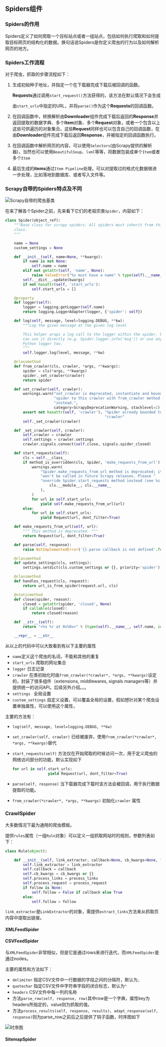 ## Spiders组件

### Spiders的作用

Spiders定义了如何爬取一个目标站点或者一组站点，包括如何执行爬取和如何提取目标网页的结构化的数据。换句话说Spiders是你定义爬虫的行为以及如何解析网页的地方。

### Spiders工作流程

对于爬虫，抓取的步骤流程如下：

1. 生成初始种子地址，并指定一个在下载器完成下载后被回调的函数。

   **Requests**通过调用`start_request()`方法获得的，该方法在默认情况下会生成

   由`start_urls`中指定的URL，并将`parse()`作为这个**Requests**的回调函数。

2. 在回调函数中，转换解析由**Downloader**组件完成下载后返回的**Response**并返回提取的数据字典、多个**Item**对象、多个**Request**对象，或者一个包含以上这些可供遍历的对象集合。这些**Request**同样也可以包含自己的回调函数，在由**Downloader**组件完成下载后返回**Response**，并被指定的回调函数执行。

3. 在回调函数中解析网页的内容，可以使用`Selectors`(由Scrapy提供的解析器)，当然也可以使用`BeautifulSoup`、`lxml`等等，将数据包装成单个`Item`或者多个`Item`

4. 最后生成的**items**通过`Item Pipeline`处理，可以对提取过的格式化数据做进一步处理，比如落地到数据库、或者写入文件等。

### Scrapy自带的Spiders特点及不同

![Scrapy自带的爬虫基类](./spiders_01.jpg)

在来了解各个Spider之前，先来看下它们的老祖宗类`Spider`，内容如下：

```python
class Spider(object_ref):
    """Base class for scrapy spiders. All spiders must inherit from this
    class.
    """

    name = None
    custom_settings = None

    def __init__(self, name=None, **kwargs):
        if name is not None:
            self.name = name
        elif not getattr(self, 'name', None):
            raise ValueError("%s must have a name" % type(self).__name__)
        self.__dict__.update(kwargs)
        if not hasattr(self, 'start_urls'):
            self.start_urls = []

    @property
    def logger(self):
        logger = logging.getLogger(self.name)
        return logging.LoggerAdapter(logger, {'spider': self})

    def log(self, message, level=logging.DEBUG, **kw):
        """Log the given message at the given log level

        This helper wraps a log call to the logger within the spider, but you
        can use it directly (e.g. Spider.logger.info('msg')) or use any other
        Python logger too.
        """
        self.logger.log(level, message, **kw)

    @classmethod
    def from_crawler(cls, crawler, *args, **kwargs):
        spider = cls(*args, **kwargs)
        spider._set_crawler(crawler)
        return spider

    def set_crawler(self, crawler):
        warnings.warn("set_crawler is deprecated, instantiate and bound the "
                      "spider to this crawler with from_crawler method "
                      "instead.",
                      category=ScrapyDeprecationWarning, stacklevel=2)
        assert not hasattr(self, 'crawler'), "Spider already bounded to a " \
                                             "crawler"
        self._set_crawler(crawler)

    def _set_crawler(self, crawler):
        self.crawler = crawler
        self.settings = crawler.settings
        crawler.signals.connect(self.close, signals.spider_closed)

    def start_requests(self):
        cls = self.__class__
        if method_is_overridden(cls, Spider, 'make_requests_from_url'):
            warnings.warn(
                "Spider.make_requests_from_url method is deprecated; it "
                "won't be called in future Scrapy releases. Please "
                "override Spider.start_requests method instead (see %s.%s)." % (
                    cls.__module__, cls.__name__
                ),
            )
            for url in self.start_urls:
                yield self.make_requests_from_url(url)
        else:
            for url in self.start_urls:
                yield Request(url, dont_filter=True)

    def make_requests_from_url(self, url):
        """ This method is deprecated. """
        return Request(url, dont_filter=True)

    def parse(self, response):
        raise NotImplementedError('{}.parse callback is not defined'.format(self.__class__.__name__))

    @classmethod
    def update_settings(cls, settings):
        settings.setdict(cls.custom_settings or {}, priority='spider')

    @classmethod
    def handles_request(cls, request):
        return url_is_from_spider(request.url, cls)

    @staticmethod
    def close(spider, reason):
        closed = getattr(spider, 'closed', None)
        if callable(closed):
            return closed(reason)

    def __str__(self):
        return "<%s %r at 0x%0x>" % (type(self).__name__, self.name, id(self))

    __repr__ = __str__
```

从以上的代码中可以大致看到有以下主要的属性

- `name`定义这个爬虫的名词，不能和其他的重复
- `start_urls` 爬取的网址集合
- `logger` 日志记录
- `crawler` 在类初始化时由`from_crawler(*crawler*, *args, **kwargs)`设定的，封装了很多组件（extensions, middlewares, signals managers等）并提供统一的访问API。后续另外介绍。。。
- `settings ` 全局设置
- `custom_settings` 自定义设置，可以覆盖全局的设置，假如想针对某个爬虫设置单独属性，可以使用这个属性，

主要的方法有：

- `log(self, message, level=logging.DEBUG, **kw)`

- `set_crawler(self, crawler)` 已经被废弃，使用`from_crawler(*crawler*, *args, **kwargs)`替代

- `start_requests(self)` 方法仅在开始爬取的时候访问一次，用于定义爬虫的网络访问部分的功能，默认实现如下

  ```python
  for url in self.start_urls:
                  yield Request(url, dont_filter=True)
  ```

- `parse(self, response)` 当下载器完成下载时该方法会被回调，用于执行数据提取的功能。

- `from_crawler(*crawler*, *args, **kwargs)` 初始化`crawler` 属性

### CrawlSpider

大多数情况下最为通用的爬虫模板。

提供`rules`属性（一组`Rule`对象）可以定义一组抓取网站时的规则，参数列表如下：

```python
class Rule(object):

    def __init__(self, link_extractor, callback=None, cb_kwargs=None, follow=None, process_links=None, process_request=identity):
        self.link_extractor = link_extractor
        self.callback = callback
        self.cb_kwargs = cb_kwargs or {}
        self.process_links = process_links
        self.process_request = process_request
        if follow is None:
            self.follow = False if callback else True
        else:
            self.follow = follow
```

`link_extractor`是`LinkExtractor`的对象，需提供`extract_links`方法来从抓取页内容中提取出链接。





#### XMLFeedSpider

#### CSVFeedSpider

与`XMLFeedSpider`非常相似，但是它是通过rows来进行迭代，而`XMLFeedSpider`是通过nodes。

主要的属性和方法如下：

- `delimiter` 指定CSV文件中一行数据的字段之间的分隔符，默认为`,`
- `quotechar` 指定CSV文件中字符串字段的闭合标志，默认为`"`
- `headers` CSV文件中每一列的名称
- 方法`parse_row(self, response, row)`其中row是一个字典，属性key为headers所指定的，value则为抓取的值。
- 方法`process_results(self, response, results)`、`adapt_response(self, response)`则为parse_row之前后之后提供了钩子函数，时序图如下

![时序图](./spiders_02.jpg)



#### SitemapSpider 

